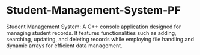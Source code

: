 # Student-Management-System-PF
Student Management System: A C++ console application designed for managing student records. It features functionalities such as adding, searching, updating, and deleting records while employing file handling and dynamic arrays for efficient data management.
